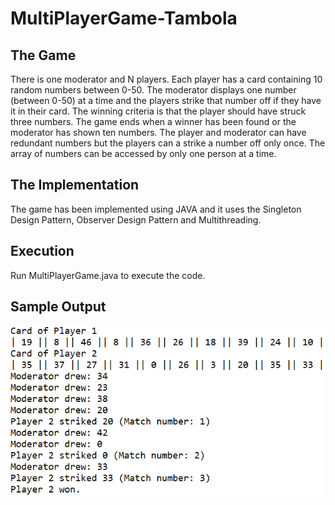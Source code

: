 # MultiPlayerGame-Tambola
## The Game
There is one moderator and N players. Each player has a card containing 10 random numbers between 0-50. The moderator displays one number (between 0-50) at a time and the players strike that number off if they have it in their card. The winning criteria is that the player should have struck three numbers. The game ends when a winner has been found or the moderator has shown ten numbers. The player and moderator can have redundant numbers but the players can a strike a number off only once. The array of numbers can be accessed by only one person at a time.

## The Implementation
The game has been implemented using JAVA and it uses the Singleton Design Pattern, Observer Design Pattern and Multithreading.

## Execution
Run MultiPlayerGame.java to execute the code.

## Sample Output
![](images/tambola_img2.PNG) <!-- .element height="10%" width="10%" -->
